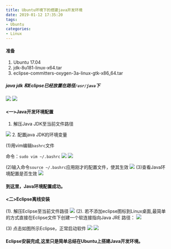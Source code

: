 ```yaml
---
title: Ubuntu环境下的搭建java开发环境
date: 2019-01-12 17:35:20
tags:
- Ubuntu
categories:
- Linux
---
```


#### 准备

1. Ubuntu 17.04 
2. jdk-8u181-linux-x64.tar
3. eclipse-committers-oxygen-3a-linux-gtk-x86_64.tar

<!-- more -->

##### java jdk 和Eclipse已经放置在路径`/usr/java`下
![](https://upload-images.jianshu.io/upload_images/4335059-442d795976dc803e.png?imageMogr2/auto-orient/strip%7CimageView2/2/w/1240)
![](https://upload-images.jianshu.io/upload_images/4335059-d983de731494285f.png?imageMogr2/auto-orient/strip%7CimageView2/2/w/1240)

#### <一>Java开发环境配置

1.  解压Java JDK至当前文件路径

![](https://upload-images.jianshu.io/upload_images/4335059-08b3afb3ced093b0.png?imageMogr2/auto-orient/strip%7CimageView2/2/w/1240)
2.  配置java JDK的环境变量

(1)用vim编辑`bashrc`文件

命令：`sudo vim ~/.bashrc`
![](https://upload-images.jianshu.io/upload_images/4335059-04e53902f9201814.png?imageMogr2/auto-orient/strip%7CimageView2/2/w/1240)
![](https://upload-images.jianshu.io/upload_images/4335059-88af543ce97e71fe.png?imageMogr2/auto-orient/strip%7CimageView2/2/w/1240)

(2)输入命令`source ~/.bashrc`应用刚才的配置文件，使其生效
 ![](https://upload-images.jianshu.io/upload_images/4335059-651548983c39893e.png?imageMogr2/auto-orient/strip%7CimageView2/2/w/1240)
(3)查看Java环境配置是否生效
![](https://upload-images.jianshu.io/upload_images/4335059-d284de2897cceec7.png?imageMogr2/auto-orient/strip%7CimageView2/2/w/1240)

#### 到这里，Java环境配置成功。

#### <二>Eclipse离线安装
(1). 解压Eclipse至当前文件路径
![](https://upload-images.jianshu.io/upload_images/4335059-9c457244d3bdaab2.png?imageMogr2/auto-orient/strip%7CimageView2/2/w/1240)
(2). 若不添加eclipse图标到Linux桌面,最简单的方式直接在Eclipse文件下创建一个软连接指向Java JRE 路径：
![](https://upload-images.jianshu.io/upload_images/4335059-8dda4241083ed1af.png?imageMogr2/auto-orient/strip%7CimageView2/2/w/1240)

(3) 点击如图所示Eclipse，正常启动软件
![](https://upload-images.jianshu.io/upload_images/4335059-ef221216155590f1.png?imageMogr2/auto-orient/strip%7CimageView2/2/w/1240)
![](https://upload-images.jianshu.io/upload_images/4335059-5171b5365be805a9.png?imageMogr2/auto-orient/strip%7CimageView2/2/w/1240)
#### Eclipse安装完成,这里只是简单总结在Ubuntu上搭建Java开发环境。



